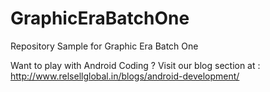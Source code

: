 # GraphicEraBatchOne
Repository Sample for Graphic Era Batch One

Want to play with Android Coding ? Visit our blog section at : http://www.relsellglobal.in/blogs/android-development/
